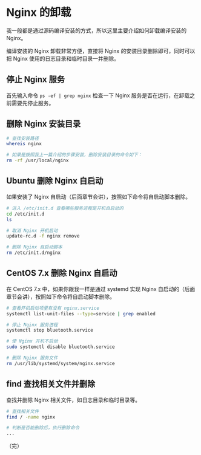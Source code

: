 # Nginx 的卸载

我一般都是通过源码编译安装的方式，所以这里主要介绍如何卸载编译安装的 Nginx。

编译安装的 Nginx 卸载非常方便，直接将 Nginx 的安装目录删除即可，同时可以把 Nginx 使用的日志目录和临时目录一并删除。

## 停止 Nginx 服务

首先输入命令 `ps -ef | grep nginx` 检查一下 Nginx 服务是否在运行，在卸载之前需要先停止服务。

## 删除 Nginx 安装目录

```bash
# 查找安装路径
whereis nginx

# 如果是按照我上一篇介绍的步骤安装，删除安装目录的命令如下：
rm -rf /usr/local/nginx
```

## Ubuntu 删除 Nginx 自启动

如果安装了 Nginx 自启动（后面章节会讲），按照如下命令将自启动脚本删除。

```bash
# 进入 /etc/init.d 查看哪些服务进程是开机自启动的
cd /etc/init.d
ls

# 取消 Nginx 开机启动
update-rc.d -f nginx remove

# 删除 Nginx 自启动脚本
rm /etc/init.d/nginx
```

## CentOS 7.x 删除 Nginx 自启动

在 CentOS 7.x 中，如果你跟我一样是通过 systemd 实现 Nginx 自启动的（后面章节会讲），按照如下命令将自启动脚本删除。

```bash
# 查看开机启动项里有没有 nginx.service
systemctl list-unit-files --type=service | grep enabled

# 停止 Nginx 服务进程
systemctl stop bluetooth.service

# 使 Nginx 开机不启动
sudo systemctl disable bluetooth.service

# 删除 Nginx 服务文件
rm /usr/lib/systemd/system/nginx.service
```

## find 查找相关文件并删除

查找并删除 Nginx 相关文件，如日志目录和临时目录等。

```bash
# 查找相关文件
find / -name nginx

# 判断是否能删除后，执行删除命令
...
```

（完）
